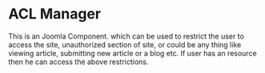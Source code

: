 ACL Manager
================================================

This is an Joomla Component. which can be used to restrict the user to access the site, unauthorized section of site,
or could be any thing like viewing article, submitting new article or a blog etc.
If user has an resource then he can access the above restrictions.
